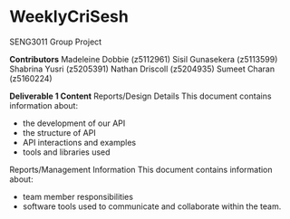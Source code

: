 # WeeklyCriSesh
SENG3011 Group Project

**Contributors**
Madeleine Dobbie (z5112961)
Sisil Gunasekera (z5113599)
Shabrina Yusri (z5205391)
Nathan Driscoll (z5204935)
Sumeet Charan (z5160224)

**Deliverable 1 Content**
Reports/Design Details
This document contains information about:
- the development of our API
- the structure of API
- API interactions and examples
- tools and libraries used

Reports/Management Information
This document contains information about:
- team member responsibilities
- software tools used to communicate and collaborate within the team.
